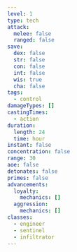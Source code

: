 ```yaml
---
level: 1
type: tech
attack:
  melee: false
  ranged: false
save:
  dex: false
  str: false
  con: false
  int: false
  wis: true
  cha: false
tags:
  - control
damageTypes: []
castingTimes:
  - action
duration:
  length: 24
  time: hour
instant: false
concentration: false
range: 30
aoe: false
detonates: false
primes: false
advancements:
  loyalty:
    mechanics: []
  aggression:
    mechanics: []
classes:
  - engineer
  - sentinel
  - infiltrator
---
```

